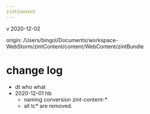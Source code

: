 ```yaml
---
zintContent
---
```


v 2020-12-02

origin: /Users/bingol/Documents/workspace-WebStorm/zintContent/content/WebContent/zintBundle

# change log
- dt         who what
- 2020-12-01 hb 
    - naming conversion zint-content-* 
    - all tc* are removed.